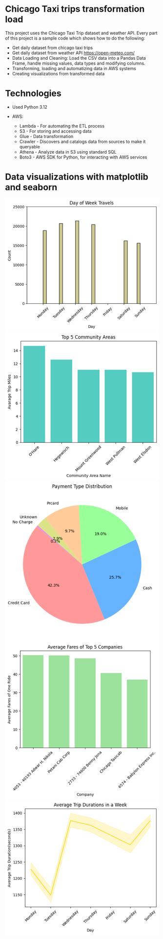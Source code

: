 # Chicago Taxi trips transformation load

This project uses the Chicago Taxi Trip dataset and weather API. Every part of this project is a sample code which shows how to do the following:

* Get daily dataset from chicago taxi trips
* Get daily dataset from  weather API https://open-meteo.com/
* Data Loading and Cleaning: Load the CSV data into a Pandas Data Frame, handle missing values, data types and modifying columns.
* Transforming, loading and automatizing data in AWS systems
* Creating visualizations from transformed data

# Technologies

* Used Python 3.12
* AWS: 
    
    - Lambda - For automating the ETL process 
    - S3 - For storing and accessing data 
    - Glue - Data transformation
    - Crawler - Discovers and catalogs data from sources to make it queryable
    - Athena - Analyze data in S3 using standard SQL
    - Boto3 - AWS SDK for Python, for interacting with AWS services
 
# Data visualizations with matplotlib and seaborn 
![alt text](image-5.png)
![alt text](image-6.png)
![alt text](image-7.png)
![alt text](image-8.png)
![alt text](image-9.png)

